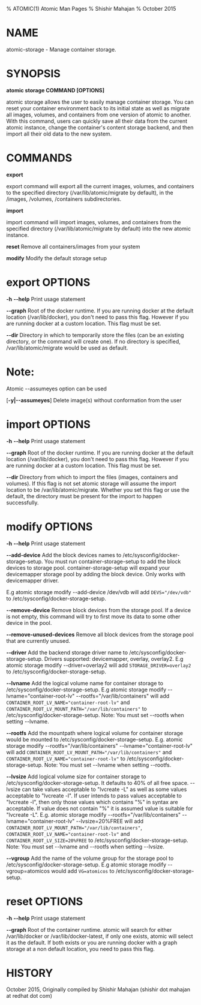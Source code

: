 % ATOMIC(1) Atomic Man Pages
% Shishir Mahajan
% October 2015
# NAME
atomic-storage - Manage container storage.

# SYNOPSIS
**atomic storage COMMAND [OPTIONS]**

atomic storage allows the user to easily manage container storage.
You can reset your container environment back to its initial state as well
as migrate all images, volumes, and containers from one version of atomic
to another. With this command, users can quickly save all their data from
the current atomic instance, change the container's content storage backend,
and then import all their old data to the new system.

# COMMANDS
**export**

export command will export all the current images, volumes, and containers
to the specified directory (/var/lib/atomic/migrate by default), in the /images,
/volumes, /containers subdirectories.

**import**

import command will import images, volumes, and containers from the specified
directory (/var/lib/atomic/migrate by default) into the new atomic instance.

**reset**
	Remove all containers/images from your system

**modify**
	Modify the default storage setup

# export OPTIONS
**-h** **--help**
  Print usage statement

**--graph**
Root of the docker runtime. If you are running docker at the default
location (/var/lib/docker), you don't need to pass this flag. However
if you are running docker at a custom location. This flag must be set.

**--dir**
Directory in which to temporarily store the files (can be an existing
directory, or the command will create one). If no directory is specified,
/var/lib/atomic/migrate would be used as default.

# Note:
Atomic --assumeyes option can be used

[**-y|--assumeyes**]
  Delete image(s) without conformation from the user

# import OPTIONS
**-h** **--help**
  Print usage statement

**--graph**
Root of the docker runtime. If you are running docker at the default
location (/var/lib/docker), you don't need to pass this flag. However
if you are running docker at a custom location. This flag must be set.

**--dir**
Directory from which to import the files (images, containers and volumes).
If this flag is not set atomic storage will assume the import location to
be /var/lib/atomic/migrate. Whether you set this flag or use the default,
the directory must be present for the import to happen successfully.

# modify OPTIONS
**-h** **--help**
  Print usage statement

**--add-device**
Add the block devices names to /etc/sysconfig/docker-storage-setup.
You must run container-storage-setup to add the block devices
to storage pool. container-storage-setup will expand your devicemapper
storage pool by adding the block device. Only works with devicemapper driver.

E.g atomic storage modify --add-device /dev/vdb will add `DEVS="/dev/vdb"`
to /etc/sysconfig/docker-storage-setup.

**--remove-device**
Remove block devices from the storage pool.  If a device is not empty, this
command will try to first move its data to some other device in the pool.

**--remove-unused-devices**
Remove all block devices from the storage pool that are currently unused.

**--driver**
Add the backend storage driver name to /etc/sysconfig/docker-storage-setup.
Drivers supported: devicemapper, overlay, overlay2.
E.g atomic storage modify --driver=overlay2 will add `STORAGE_DRIVER=overlay2`
to /etc/sysconfig/docker-storage-setup.

**--lvname**
Add the logical volume name for container storage to
/etc/sysconfig/docker-storage-setup.
E.g atomic storage modify --lvname="container-root-lv"
--rootfs="/var/lib/containers" will add
`CONTAINER_ROOT_LV_NAME="container-root-lv"` and
`CONTAINER_ROOT_LV_MOUNT_PATH="/var/lib/containers"`
to /etc/sysconfig/docker-storage-setup.
Note: You must set --rootfs when setting --lvname.

**--rootfs**
Add the mountpath where logical volume for container storage
would be mounted to /etc/sysconfig/docker-storage-setup.
E.g. atomic storage modify --rootfs="/var/lib/containers"
--lvname="container-root-lv" will add
`CONTAINER_ROOT_LV_MOUNT_PATH="/var/lib/containers"` and
`CONTAINER_ROOT_LV_NAME="container-root-lv"` to
/etc/sysconfig/docker-storage-setup.
Note: You must set --lvname when setting --rootfs.

**--lvsize**
Add logical volume size for container storage to
/etc/sysconfig/docker-storage-setup. It defaults to 40% of all free space.
--lvsize can take values acceptable to "lvcreate -L" as well as some values
acceptable to "lvcreate -l". If user intends to pass values acceptable to
"lvcreate -l", then only those values which contains "%" in syntax are acceptable.
If value does not contain "%" it is assumed value is suitable for "lvcreate -L".
E.g. atomic storage modify --rootfs="/var/lib/containers" --lvname="container-root-lv"
--lvsize=20%FREE will add `CONTAINER_ROOT_LV_MOUNT_PATH="/var/lib/containers"`,
`CONTAINER_ROOT_LV_NAME="container-root-lv"` and `CONTAINER_ROOT_LV_SIZE=20%FREE` to
/etc/sysconfig/docker-storage-setup.
Note: You must set --lvname and --rootfs when setting --lvsize.

**--vgroup**
Add the name of the volume group for the storage pool to
/etc/sysconfig/docker-storage-setup.
E.g atomic storage modify --vgroup=atomicos would add
`VG=atomicos` to /etc/sysconfig/docker-storage-setup.

# reset OPTIONS
**-h** **--help**
  Print usage statement

**--graph**
Root of the container runtime. atomic will search for either /var/lib/docker or
/var/lib/docker-latest, if only one exists, atomic will select it as the default.
If both exists or you are running docker with a graph storage at a non default
location, you need to pass this flag.

# HISTORY
October 2015, Originally compiled by Shishir Mahajan (shishir dot mahajan at redhat dot com)
